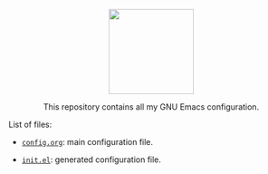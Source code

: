 <p align="center"><img src="https://upload.wikimedia.org/wikipedia/commons/5/5f/Emacs-logo.svg" width=150 height=150/></p>

<p align="center">This repository contains all my GNU Emacs configuration.</p>

List of files:

* [`config.org`](https://github.com/smahm006/emacs/blob/main/config.org):
  main configuration file.

* [`init.el`](https://github.com/smahm006/emacs/blob/main/init.el):
  generated configuration file.
